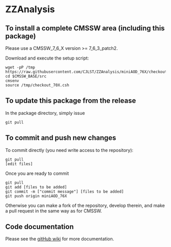 ZZAnalysis
==========

To install a complete CMSSW area (including this package)
------------------------------
Please use a CMSSW_7_6_X version >= 7_6_3_patch2.

Download and execute the setup script:
```
wget -pP /tmp https://raw.githubusercontent.com/CJLST/ZZAnalysis/miniAOD_76X/checkout_70X.csh
cd $CMSSW_BASE/src
cmsenv
source /tmp/checkout_70X.csh
```

To update this package from the release
------------------------------------------
In the package directory, simply issue
```
git pull
```

To commit and push new changes
------------------------------
To commit directly (you need write access to the repository):
```
git pull
[edit files]
```
Once you are ready to commit
```
git pull
git add [files to be added]
git commit -m ["commit message"] [files to be added]
git push origin miniAOD_76X
```

Otherwise you can make a fork of the repository, develop therein, and make a pull request in the same way as for CMSSW.

Code documentation
------------------
Please see the [gitHub wiki](https://github.com/CJLST/ZZAnalysis) for more documentation.
